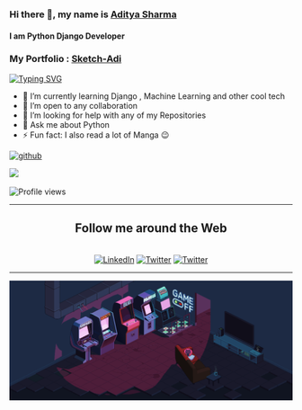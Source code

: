### Hi there 👋, my name is [Aditya Sharma](https://www.sketchadi.com/)
#### I am Python Django Developer
### My Portfolio : [Sketch-Adi](https://www.sketchadi.com/)



<a href="https://git.io/typing-svg"><img src="https://readme-typing-svg.demolab.com?font=Fira+Code&duration=3000&pause=1000&color=FFFF00&background=000000E2&center=true&vCenter=true&width=435&lines=Hello!+I'm+Aditya+Sharma;I%E2%80%99m+open+to+any+collaboration;Fun+fact%3A+I+also+read+a+lot+of+Manga" alt="Typing SVG" /></a>

- 🌱 I’m currently learning Django , Machine Learning and other cool tech
- 👯 I’m open to any collaboration
- 🤔 I’m looking for help with any of my Repositories 
- 💬 Ask me about Python 
- ⚡ Fun fact: I also read a lot of Manga 😉 


<!-- [<img src='https://github-readme-stats.vercel.app/api?username=aditya-aot&&show_icons=true&title_color=ffffff&icon_color=bb2acf&text_color=daf7dc&bg_color=151515' alt='github' width='400' height='200' >](https://github.com/Aditya-aot) -->
[<img src='https://github-readme-stats-anuraghazra1.vercel.app/api/top-langs/?username=aditya-aot&layout=compact&theme=material-palenight' alt='github' width='400' height='200'>](https://github.com/Aditya-aot) 





<img src=https://data.whicdn.com/images/260776147/original.gif>


![Profile views](https://gpvc.arturio.dev/Aditya-aot)

---

<div align="center">
  <h2>Follow me around the Web</h2><br>
  <a href="https://www.linkedin.com/in/aditya-aot/" target="_blank"><img src="https://img.shields.io/badge/LinkedIn-%230077B5.svg?&style=flat-square&logo=linkedin&logoColor=white" alt="LinkedIn"></a>
  <a href="https://x.com/Aditya_Aot" target="_blank"><img src="https://img.shields.io/badge/Twitter-%231DA1F2.svg?&style=flat-square&logo=x&logoColor=white" alt="Twitter"></a>
    <a href="https://github.com/Aditya-aot" target="_blank"><img src="https://img.shields.io/badge/github-%F4BF6F.svg?&style=flat-square&logo=github&logoColor=black" alt="Twitter"></a>
</div>

---

<p align="center">
  <img src="https://github.com/Aditya-aot/aditya-aot/blob/main/Cool.gif">
</p>
